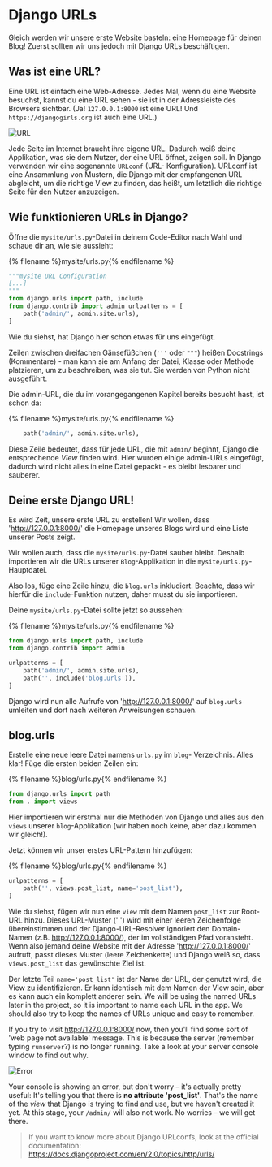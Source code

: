 # Django URLs

Gleich werden wir unsere erste Website basteln: eine Homepage für deinen Blog! Zuerst sollten wir uns jedoch mit Django URLs beschäftigen.

## Was ist eine URL?

Eine URL ist einfach eine Web-Adresse. Jedes Mal, wenn du eine Website besuchst, kannst du eine URL sehen - sie ist in der Adressleiste des Browsers sichtbar. (Ja! `127.0.0.1:8000` ist eine URL! Und `https://djangogirls.org` ist auch eine URL.)

![URL](images/url.png)

Jede Seite im Internet braucht ihre eigene URL. Dadurch weiß deine Applikation, was sie dem Nutzer, der eine URL öffnet, zeigen soll. In Django verwenden wir eine sogenannte `URLconf` (URL- Konfiguration). URLconf ist eine Ansammlung von Mustern, die Django mit der empfangenen URL abgleicht, um die richtige View zu finden, das heißt, um letztlich die richtige Seite für den Nutzer anzuzeigen.

## Wie funktionieren URLs in Django?

Öffne die `mysite/urls.py`-Datei in deinem Code-Editor nach Wahl und schaue dir an, wie sie aussieht:

{% filename %}mysite/urls.py{% endfilename %}

```python
"""mysite URL Configuration
[...]
""" 
from django.urls import path, include
from django.contrib import admin urlpatterns = [     
    path('admin/', admin.site.urls),
]
```

Wie du siehst, hat Django hier schon etwas für uns eingefügt.

Zeilen zwischen dreifachen Gänsefüßchen (`'''` oder `"""`) heißen Docstrings (Kommentare) - man kann sie am Anfang der Datei, Klasse oder Methode platzieren, um zu beschreiben, was sie tut. Sie werden von Python nicht ausgeführt.

Die admin-URL, die du im vorangegangenen Kapitel bereits besucht hast, ist schon da:

{% filename %}mysite/urls.py{% endfilename %}

```python
    path('admin/', admin.site.urls),
```

Diese Zeile bedeutet, dass für jede URL, die mit `admin/` beginnt, Django die entsprechende *View* finden wird. Hier wurden einige admin-URLs eingefügt, dadurch wird nicht alles in eine Datei gepackt - es bleibt lesbarer und sauberer. 

## Deine erste Django URL!

Es wird Zeit, unsere erste URL zu erstellen! Wir wollen, dass 'http://127.0.0.1:8000/' die Homepage unseres Blogs wird und eine Liste unserer Posts zeigt.

Wir wollen auch, dass die `mysite/urls.py`-Datei sauber bleibt. Deshalb importieren wir die URLs unserer `Blog`-Applikation in die `mysite/urls.py`-Hauptdatei.

Also los, füge eine Zeile hinzu, die `blog.urls` inkludiert. Beachte, dass wir hierfür die `include`-Funktion nutzen, daher musst du sie importieren.

Deine `mysite/urls.py`-Datei sollte jetzt so aussehen:

{% filename %}mysite/urls.py{% endfilename %}

```python
from django.urls import path, include
from django.contrib import admin 

urlpatterns = [
    path('admin/', admin.site.urls),
    path('', include('blog.urls')), 
]
```

Django wird nun alle Aufrufe von 'http://127.0.0.1:8000/' auf `blog.urls` umleiten und dort nach weiteren Anweisungen schauen.

## blog.urls

Erstelle eine neue leere Datei namens `urls.py` im `blog`- Verzeichnis. Alles klar! Füge die ersten beiden Zeilen ein:

{% filename %}blog/urls.py{% endfilename %}

```python
from django.urls import path
from . import views
```

Hier importieren wir erstmal nur die Methoden von Django und alles aus den `views` unserer `blog`-Applikation (wir haben noch keine, aber dazu kommen wir gleich!).

Jetzt können wir unser erstes URL-Pattern hinzufügen:

{% filename %}blog/urls.py{% endfilename %}

```python
urlpatterns = [
    path('', views.post_list, name='post_list'), 
]
```

Wie du siehst, fügen wir nun eine `view` mit dem Namen `post_list` zur Root-URL hinzu. Dieses URL-Muster (' ') wird mit einer leeren Zeichenfolge übereinstimmen und der Django-URL-Resolver ignoriert den Domain-Namen (z.B. http://127.0.0.1:8000/), der im vollständigen Pfad voransteht. Wenn also jemand deine Website mit der Adresse 'http://127.0.0.1:8000/' aufruft, passt dieses Muster (leere Zeichenkette) und Django weiß so, dass `views.post_list` das gewünschte Ziel ist.

Der letzte Teil `name='post_list'` ist der Name der URL, der genutzt wird, die View zu identifizieren. Er kann identisch mit dem Namen der View sein, aber es kann auch ein komplett anderer sein. We will be using the named URLs later in the project, so it is important to name each URL in the app. We should also try to keep the names of URLs unique and easy to remember.

If you try to visit http://127.0.0.1:8000/ now, then you'll find some sort of 'web page not available' message. This is because the server (remember typing `runserver`?) is no longer running. Take a look at your server console window to find out why.

![Error](images/error1.png)

Your console is showing an error, but don't worry – it's actually pretty useful: It's telling you that there is **no attribute 'post_list'**. That's the name of the *view* that Django is trying to find and use, but we haven't created it yet. At this stage, your `/admin/` will also not work. No worries – we will get there.

> If you want to know more about Django URLconfs, look at the official documentation: https://docs.djangoproject.com/en/2.0/topics/http/urls/
